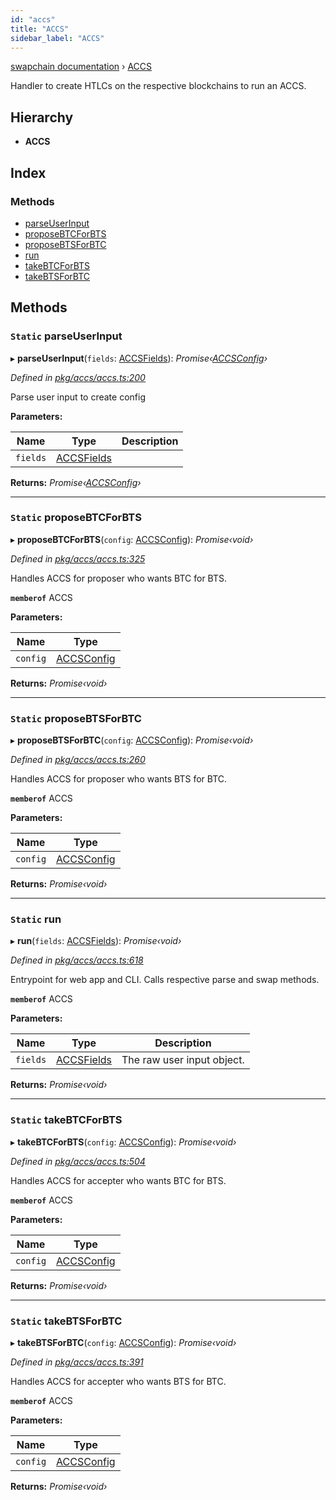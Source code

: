 ```yaml
---
id: "accs"
title: "ACCS"
sidebar_label: "ACCS"
---
```


[swapchain documentation](../globals.md) › [ACCS](accs.md)

Handler to create HTLCs on the respective blockchains to run an ACCS.

## Hierarchy

- **ACCS**

## Index

### Methods

- [parseUserInput](accs.md#static-parseuserinput)
- [proposeBTCForBTS](accs.md#static-proposebtcforbts)
- [proposeBTSForBTC](accs.md#static-proposebtsforbtc)
- [run](accs.md#static-run)
- [takeBTCForBTS](accs.md#static-takebtcforbts)
- [takeBTSForBTC](accs.md#static-takebtsforbtc)

## Methods

### `Static` parseUserInput

▸ **parseUserInput**(`fields`: [ACCSFields](../interfaces/accsfields.md)): _Promise‹[ACCSConfig](../interfaces/accsconfig.md)›_

_Defined in [pkg/accs/accs.ts:200](https://github.com/chronark/swapchain/blob/281c0f2/src/pkg/accs/accs.ts#L200)_

Parse user input to create config

**Parameters:**

| Name     | Type                                      | Description |
| -------- | ----------------------------------------- | ----------- |
| `fields` | [ACCSFields](../interfaces/accsfields.md) |             |

**Returns:** _Promise‹[ACCSConfig](../interfaces/accsconfig.md)›_

---

### `Static` proposeBTCForBTS

▸ **proposeBTCForBTS**(`config`: [ACCSConfig](../interfaces/accsconfig.md)): _Promise‹void›_

_Defined in [pkg/accs/accs.ts:325](https://github.com/chronark/swapchain/blob/281c0f2/src/pkg/accs/accs.ts#L325)_

Handles ACCS for proposer who wants BTC for BTS.

**`memberof`** ACCS

**Parameters:**

| Name     | Type                                      |
| -------- | ----------------------------------------- |
| `config` | [ACCSConfig](../interfaces/accsconfig.md) |

**Returns:** _Promise‹void›_

---

### `Static` proposeBTSForBTC

▸ **proposeBTSForBTC**(`config`: [ACCSConfig](../interfaces/accsconfig.md)): _Promise‹void›_

_Defined in [pkg/accs/accs.ts:260](https://github.com/chronark/swapchain/blob/281c0f2/src/pkg/accs/accs.ts#L260)_

Handles ACCS for proposer who wants BTS for BTC.

**`memberof`** ACCS

**Parameters:**

| Name     | Type                                      |
| -------- | ----------------------------------------- |
| `config` | [ACCSConfig](../interfaces/accsconfig.md) |

**Returns:** _Promise‹void›_

---

### `Static` run

▸ **run**(`fields`: [ACCSFields](../interfaces/accsfields.md)): _Promise‹void›_

_Defined in [pkg/accs/accs.ts:618](https://github.com/chronark/swapchain/blob/281c0f2/src/pkg/accs/accs.ts#L618)_

Entrypoint for web app and CLI. Calls respective parse and swap methods.

**`memberof`** ACCS

**Parameters:**

| Name     | Type                                      | Description                |
| -------- | ----------------------------------------- | -------------------------- |
| `fields` | [ACCSFields](../interfaces/accsfields.md) | The raw user input object. |

**Returns:** _Promise‹void›_

---

### `Static` takeBTCForBTS

▸ **takeBTCForBTS**(`config`: [ACCSConfig](../interfaces/accsconfig.md)): _Promise‹void›_

_Defined in [pkg/accs/accs.ts:504](https://github.com/chronark/swapchain/blob/281c0f2/src/pkg/accs/accs.ts#L504)_

Handles ACCS for accepter who wants BTC for BTS.

**`memberof`** ACCS

**Parameters:**

| Name     | Type                                      |
| -------- | ----------------------------------------- |
| `config` | [ACCSConfig](../interfaces/accsconfig.md) |

**Returns:** _Promise‹void›_

---

### `Static` takeBTSForBTC

▸ **takeBTSForBTC**(`config`: [ACCSConfig](../interfaces/accsconfig.md)): _Promise‹void›_

_Defined in [pkg/accs/accs.ts:391](https://github.com/chronark/swapchain/blob/281c0f2/src/pkg/accs/accs.ts#L391)_

Handles ACCS for accepter who wants BTS for BTC.

**`memberof`** ACCS

**Parameters:**

| Name     | Type                                      |
| -------- | ----------------------------------------- |
| `config` | [ACCSConfig](../interfaces/accsconfig.md) |

**Returns:** _Promise‹void›_
